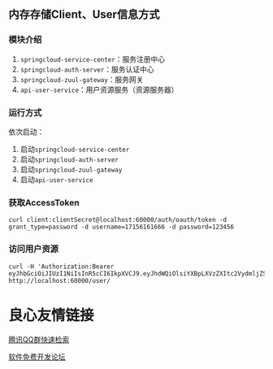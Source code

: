 ## 内存存储Client、User信息方式

### 模块介绍

1. `springcloud-service-center`：服务注册中心
2. `springcloud-auth-server`：服务认证中心
3. `springcloud-zuul-gateway`：服务网关
4. `api-user-service`：用户资源服务（资源服务器）

### 运行方式
依次启动：
1. 启动`springcloud-service-center`
2. 启动`springcloud-auth-server`
3. 启动`springcloud-zuul-gateway`
4. 启动`api-user-service`

### 获取AccessToken
```
curl client:clientSecret@localhost:60000/auth/oauth/token -d grant_type=password -d username=17156161666 -d password=123456
```

### 访问用户资源
```
curl -H 'Authorization:Bearer eyJhbGciOiJIUzI1NiIsInR5cCI6IkpXVCJ9.eyJhdWQiOlsiYXBpLXVzZXItc2VydmljZSJdLCJ1c2VyX25hbWUiOiIxNzE1NjE2MTY2NiIsInNjb3BlIjpbInJlYWQiXSwiZXhwIjoxNTQxMjMxNTk0LCJhdXRob3JpdGllcyI6WyJST0xFX1VTRVIiXSwianRpIjoiNTU3ZDQ2MGUtZGZkNS00MmIxLWFjNDgtYWRjMTBhODFlMWY1IiwiY2xpZW50X2lkIjoiY2xpZW50In0.6owz8e_Vjo0LZfrPHydibqikX5x7aaeSVTeAdVIpvH4' http://localhost:60000/user/
```

 # 良心友情链接

[腾讯QQ群快速检索](http://u.720life.cn/s/8cf73f7c)

[软件免费开发论坛](http://u.720life.cn/s/bbb01dc0)